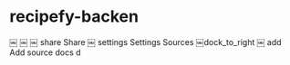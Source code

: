 # recipefy-backen
￼
￼
￼
share
Share
￼
settings
Settings
Sources
￼dock_to_right
￼
add
Add source
docs
d